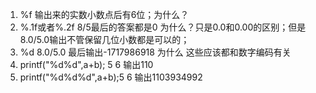 1. %f  输出来的实数小数点后有6位；为什么？
2. %.1f或者%.2f  8/5最后的答案都是0 为什么？只是0.0和0.00的区别；但是8.0/5.0输出不管保留几位小数都是可以的；
3. %d 8.0/5.0 最后输出-1717986918 为什么  这些应该都和数字编码有关
4. printf("%d%d",a+b); 5 6 输出110
5. printf("%d%d%d",a+b);5 6 输出1103934992
